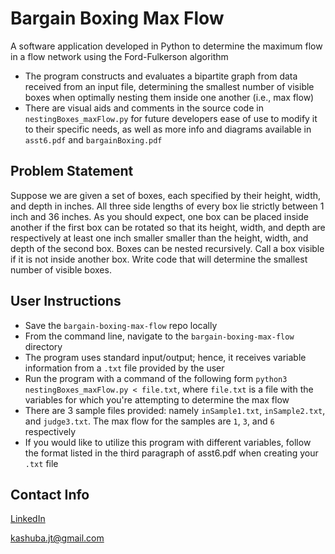 # Bargain Boxing Max Flow

A software application developed in Python to determine the maximum flow in a flow network using the Ford-Fulkerson algorithm
* The program constructs and evaluates a bipartite graph from data received from an input file, determining the smallest number of visible boxes when optimally nesting them inside one another (i.e., max flow)
* There are visual aids and comments in the source code in ```nestingBoxes_maxFlow.py``` for future developers ease of use to modify it to their specific needs, as well as more info and diagrams available in ```asst6.pdf``` and ```bargainBoxing.pdf```

## Problem Statement

Suppose we are given a set of boxes, each specified by their height, width, and depth in inches. All three side lengths of every box lie strictly between 1 inch and 36 inches. As you should expect, one box can be placed inside another if the first box can be rotated so that its height, width, and depth are respectively at least one inch smaller smaller than the height, width, and depth of the second box. Boxes can be nested recursively. Call a box visible if it is not inside another box. Write code that will determine the smallest number of visible boxes.


## User Instructions
* Save the ```bargain-boxing-max-flow``` repo locally
* From the command line, navigate to the ```bargain-boxing-max-flow``` directory
* The program uses standard input/output; hence, it receives variable information from a ```.txt``` file provided by the user
* Run the program with a command of the following form ```python3 nestingBoxes_maxFlow.py < file.txt```, where ```file.txt``` is a file with the variables for which you're attempting to determine the max flow
* There are 3 sample files provided: namely ```inSample1.txt```, ```inSample2.txt```, and ```judge3.txt```. The max flow for the samples are ```1```, ```3```, and ```6``` respectively
* If you would like to utilize this program with different variables, follow the format listed in the third paragraph of asst6.pdf when creating your ```.txt``` file


## Contact Info
[LinkedIn](https://www.linkedin.com/in/jtkashuba)

kashuba.jt@gmail.com